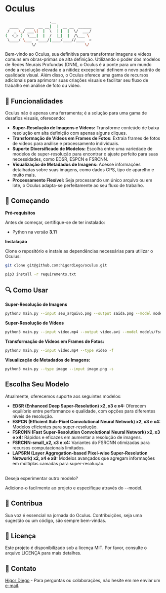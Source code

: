 
# Oculus

```sh             
                    .__                
  ____   ____  __ __|  |  __ __  ______
 /  _ \_/ ___\|  |  \  | |  |  \/  ___/
(  <_> )  \___|  |  /  |_|  |  /\___ \ 
 \____/ \___  >____/|____/____//____  >
            \/                      \/ 
```

Bem-vindo ao Oculus, sua definitiva para transformar imagens e vídeos comuns em obras-primas de alta definição. Utilizando o poder dos modelos de Redes Neurais Profundas (DNN), o Oculus é a ponte para um mundo onde a resolução elevada e a nitidez excepcional definem o novo padrão de qualidade visual. Além disso, o Oculus oferece uma gama de recursos adicionais para aprimorar suas criações visuais e facilitar seu fluxo de trabalho em análise de foto ou vídeo.

## 🌈 Funcionalidades

Oculus não é apenas uma ferramenta; é a solução para uma gama de desafios visuais, oferecendo:

- **Super-Resolução de Imagens e Vídeos:** Transforme conteúdo de baixa resolução em alta definição com apenas alguns cliques.
- **Transformação de Vídeos em Frames de Fotos:** Extraia frames de fotos de vídeos para análise e processamento individuais.
- **Suporte Diversificado de Modelos:** Escolha entre uma variedade de modelos de super-resolução para encontrar o ajuste perfeito para suas necessidades, como EDSR, ESPCN e FSRCNN.
- **Visualização de Metadados de Imagens:** Acesse informações detalhadas sobre suas imagens, como dados GPS, tipo de aparelho e muito mais.
- **Processamento Flexível:** Seja processando um único arquivo ou em lote, o Oculus adapta-se perfeitamente ao seu fluxo de trabalho.

## 🚀 Começando

**Pré-requisitos**

Antes de começar, certifique-se de ter instalado:

- Python na versão **3.11**

**Instalação**

Clone o repositório e instale as dependências necessárias para utilizar o Oculus:

```sh
git clone git@github.com:higordiego/oculus.git
```

```sh
pip3 install -r requirements.txt
```

## 🔍 Como Usar

**Super-Resolução de Imagens**

```sh
python3 main.py --input seu_arquivo.png --output saida.png --model models/edsr/edsr_x4.pb --type image
```

**Super-Resolução de Vídeos**

```sh
python3 main.py --input video.mp4 --output video.avi --model models/fsrcnn/fsrcnn-small_x4.pb --type video
```

**Transformação de Vídeos em Frames de Fotos:**

```sh
python3 main.py --input video.mp4 --type video -f
```

**Visualização de Metadados de Imagens:**

```sh
python3 main.py --type image --input image.png -s
```

## Escolha Seu Modelo

Atualmente, oferecemos suporte aos seguintes modelos:

- **EDSR (Enhanced Deep Super-Resolution) x2, x3 e x4:** Oferecem equilíbrio entre performance e qualidade, com opções para diferentes níveis de resolução.
- **ESPCN (Efficient Sub-Pixel Convolutional Neural Network) x2, x3 e x4:** Modelos eficientes para super-resolução.
- **FSRCNN (Fast Super-Resolution Convolutional Neural Network) x2, x3 e x4:** Rápidos e eficazes em aumentar a resolução de imagens.
- **FSRCNN-small_x2, x3 e x4:** Variantes do FSRCNN otimizadas para recursos computacionais limitados.
- **LAPSRN (Layer Aggregation-based Pixel-wise Super-Resolution Network) x2, x4 e x8:** Modelos avançados que agregam informações em múltiplas camadas para super-resolução.

<br>
Deseja experimentar outro modelo? 

Adicione-o facilmente ao projeto e especifique através do --model.

## 🤝 Contribua

Sua voz é essencial na jornada do Oculus. Contribuições, seja uma sugestão ou um código, são sempre bem-vindas.

## 📝 Licença

Este projeto é disponibilizado sob a licença MIT. Por favor, consulte o arquivo LICENÇA para mais detalhes.

## 💌 Contato

[Higor Diego](https://higordiego.com.br) - Para perguntas ou colaborações, não hesite em me enviar um [e-mail](mailto:me@higordiego.com.br).


